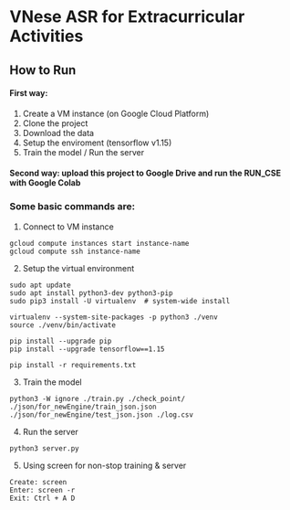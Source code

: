 # VNese ASR for Extracurricular Activities

## How to Run

#### First way:

1. Create a VM instance (on Google Cloud Platform)
2. Clone the project
3. Download the data
4. Setup the enviroment (tensorflow v1.15)
5. Train the model / Run the server

#### Second way: upload this project to Google Drive and run the RUN_CSE with Google Colab

### Some basic commands are:

1. Connect to VM instance

```
gcloud compute instances start instance-name
gcloud compute ssh instance-name
```

2. Setup the virtual environment

```
sudo apt update
sudo apt install python3-dev python3-pip
sudo pip3 install -U virtualenv  # system-wide install

virtualenv --system-site-packages -p python3 ./venv
source ./venv/bin/activate

pip install --upgrade pip
pip install --upgrade tensorflow==1.15

pip install -r requirements.txt
```

3. Train the model

```
python3 -W ignore ./train.py ./check_point/ ./json/for_newEngine/train_json.json ./json/for_newEngine/test_json.json ./log.csv
```

4. Run the server

```
python3 server.py
```

5. Using screen for non-stop training & server

```
Create: screen
Enter: screen -r
Exit: Ctrl + A D
```
